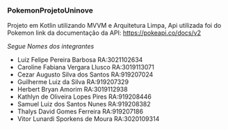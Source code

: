 ### PokemonProjetoUninove
Projeto em Kotlin utilizando MVVM e Arquitetura Limpa, Api utilizada foi do Pokemon link da documentação da API: https://pokeapi.co/docs/v2

*Segue Nomes dos integrantes*
- Luiz Felipe Pereira Barbosa RA:3021102634
- Caroline Fabiana Vergara Llusco RA:3019113071
- Cezar Augusto Silva dos Santos RA:919207024
- Guilherme Luiz da Silva RA:919207329
- Herbert Bryan Amorim RA:3019112938
- Kathlyn de Oliveira Lopes Pires RA:919208446
- Samuel Luiz dos Santos Nunes RA:919208382
- Thalys David Gomes Ferreira RA:919207186
- Vitor Lunardi Sporkens de Moura RA:3020109314

